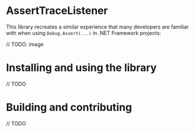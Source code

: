 # AssertTraceListener
This library recreates a similar experience that many developers are familiar with when using `Debug.Assert(...)` in .NET Framework projects:

// TODO: image

# Installing and using the library

// TODO

# Building and contributing

// TODO
